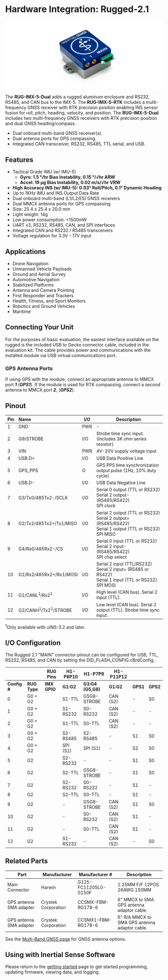 # Hardware Integration: Rugged-2.1

<center>

![uINS_rugged_thumb](../images/RUG-2.1-G2.png)

</center>

The **RUG-IMX-5-Dual** adds a rugged aluminum enclosure and RS232, RS485, and CAN bus to the IMX-5. The **RUG-IMX-5-RTK** includes a multi-frequency GNSS receiver with RTK precision position enabling INS sensor fusion for roll, pitch, heading, velocity, and position. The **RUG-IMX-5-Dual** includes two multi-frequency GNSS receivers with RTK precision position and dual GNSS heading/compass.

- Dual onboard multi-band GNSS receiver(s). 
- Dual antenna ports for GPS compassing.
- Integrated CAN transceiver, RS232, RS485, TTL serial, and USB.

## Features

- Tactical Grade IMU (w/ IMU-5)
  - **Gyro: 1.5 °/hr Bias Instability, 0.15 °/√hr ARW**
  - **Accel: 19 µg Bias Instability, 0.02 m/s/√hr VRW**
- **High Accuracy INS (w/ IMU-5): 0.03° Roll/Pitch, 0.1° Dynamic Heading**
- Up to 1KHz IMU and INS Output Data Rate
- Dual onboard multi-band (L1/L2/E5) GNSS receivers
- Dual MMCX antenna ports for GPS compassing
- Size: 25.4 x 25.4 x 20.0 mm
- Light weight: 14g
- Low power consumption: <1500mW
- UART x3, RS232, RS485, CAN, and SPI interfaces
- Integrated CAN and RS232 / RS485 transceivers
- Voltage regulation for 3.3V - 17V input

## Applications

- Drone Navigation
- Unmanned Vehicle Payloads
- Ground and Aerial Survey
- Automotive Navigation
- Stabilized Platforms
- Antenna and Camera Pointing
- First Responder and Trackers
- Health, Fitness, and Sport Monitors
- Robotics and Ground Vehicles
- Maritime

## Connecting Your Unit

For the purposes of basic evaluation, the easiest interface available on the rugged is the included USB to Gecko connector cable, included in the evaluation kit. The cable provides power and communications with the installed module via USB virtual communications port.

### GPS Antenna Ports

If using GPS with the module, connect an appropriate antenna to MMCX port ***1*** (***GPS1***).  If the module is used for RTK compassing, connect a second antenna to MMCX port ***2***, (***GPS2***).  

## Pinout

| Pin  | Name                                       | I/O  | Description                                                  |
| ---- | :----------------------------------------- | ---- | ------------------------------------------------------------ |
| 1    | GND                                        | PWR  | -                                                            |
| 2    | G9/STROBE                                  | I/O  | Strobe time sync input.  (Includes 3K ohm series resistor)   |
| 3    | VIN                                        | PWR  | 4V-20V supply voltage input                                  |
| 4    | USB.D+                                     | I/O  | USB Data Positive Line                                       |
| 5    | GPS_PPS                                    | O    | GPS PPS time synchronization output pulse (1Hz, 10% duty cycle) |
| 6    | USB.D-                                     | I/O  | USB Data Negative Line                                       |
| 7    | G3/Tx0/485Tx2-/SCLK                        | I/O  | Serial 0 output (TTL or RS232)<br/>Serial 2 output- (RS485/RS422)<br/>SPI clock |
| 8    | G2/Tx2/485Tx2+/Tx1/MISO                    | I/O  | Serial 2 output (TTL or RS232)<br/>Serial 2 output+ (RS485/RS422)<br/>Serial 1 output (TTL or RS232)<br/>SPI MISO |
| 9    | G4/Rx0/485Rx2-/CS                          | I/O  | Serial 0 input (TTL or RS232)<br/>Serial 2 input- (RS485/RS422)<br/>SPI chip select |
| 10   | G1/Rx2/485Rx2+/Rx1/MOSI                    | I/O  | Serial 2 input (TTL/RS232)<br/>Serial 2 input+ (RS485 or RS422)<br/>Serial 1 input (TTL or RS232)<br/>SPI MOSI |
| 11   | G1/CANL<sup>1</sup>/Rx2<sup>1</sup>        | I/O  | High level (CAN bus). Serial 2 input (TTL).                  |
| 12   | G2/CANH<sup>1</sup>/Tx2<sup>1</sup>/STROBE | I/O  | Low level (CAN bus). Serial 2 output (TTL). Strobe time sync input. |

<sup>1</sup>Only available with uINS-3.2 and later.

## I/O Configuration

The Rugged 2.1 "MAIN" connector pinout can be configured for USB, TTL, RS232, RS485, and CAN by setting the DID_FLASH_CONFIG.cBrdConfig.

|              |              | RUG Pins     | H1-P8P10  | H1-P7P9           | H1-P11P12 |          |          |
| ------------ | ------------ | ------------ | --------- | ----------------- | --------- | -------- | -------- |
| **Config #** | **RUG Type** | **IMX GPIO** | **G1:G2** | **G3:G4 (G5,G8)** | **G1:G2** | **GPS1** | **GPS2** |
| 0            | G0 + G2      |              | S1-TTL    | G5G8-STROBE       | CAN (S2)  | -        | S0       |
| 1            | G0 + G2      |              | S1-RS232  | S0-RS232          | CAN (S2)  | -        | -        |
| 2            | G0 + G2      |              | S1-TTL    | S0-TTL            | CAN (S2)  | -        | -        |
| 3            | G0 + G2      |              | S2-RS485  | S2-RS485          | -         | S1       | S0       |
| 4            | G0 + G2      |              | SPI (S1)  | SPI (S1)          | -         | S2       | S0       |
| 5            | G2           |              | S2-RS232  | -                 | -         | S1       | S0       |
| 6            | G2           |              | S2-TTL    | G5G8-STROBE       | -         | S1       | S0       |
| 7            | G2           |              | S2-RS232  | S0-RS232          | -         | S1       | -        |
| 8            | G2           |              | S2-TTL    | S0-TTL            | -         | S1       | -        |
| 9            | G2           |              | -         | G5G8-STROBE       | CAN (S2)  | S1       | S0       |
| 10           | G2           |              | -         | S0-RS232          | CAN (S2)  | S1       | -        |
| 11           | G2           |              | -         | S0-TTL            | CAN (S2)  | S1       | -        |
| 12           | G2           |              | S1-RS232  | -                 | CAN (S2)  | -        | S0       |



## Related Parts

| Part                    | Manufacturer        | Manufacturer #       | Description                                   |
| ----------------------- | ------------------- | -------------------- | --------------------------------------------- |
| Main Connector          | Harwin              | G125-FC11205L0-0150F | 1.25MM F/F 12POS 26AWG 150MM                  |
| GPS antenna SMA adapter | Crystek Corporation | CCSMX-FBM-RG178-6    | 6" MMCX to SMA GPS antenna adaptor cable.     |
| GPS antenna SMA adapter | Crystek Corporation | CCSMX1-FBM-RG178-6   | 6" R/A MMCX to SMA GPS antenna adaptor cable. |

See the [Multi-Band GNSS page](../../gnss/multi_band_gnss/#multi-band-gnss-components) for GNSS antenna options.

## Using with Inertial Sense Software

Please return to the [getting started](../../getting-started/getting-started.md) page to get started programming, updating firmware, viewing data, and logging. 
